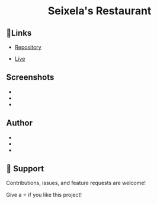 <h1 align="center">Seixela's Restaurant</h1>

## 🔗Links

- [Repository](https://github.com/AlexiesHyro/SeixelaRestaurant "Repo")

- [Live](https://alexieshyro.me/SeixelaRestaurant/ "Live View")

## Screenshots
-
-
-

## Author
-
-
-

## 🤝 Support

Contributions, issues, and feature requests are welcome!

Give a ⭐️ if you like this project!
